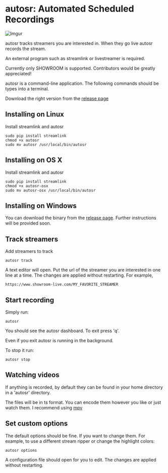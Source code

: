 # autosr: Automated Scheduled Recordings

![Imgur](https://i.imgur.com/OaO6MZF.png?1)

autosr tracks streamers you are interested in.
When they go live autosr records the stream.

An external program such as streamlink or livestreamer is required.

Currently only SHOWROOM is supported.
Contributors would be greatly appreciated!

autosr is a command-line application.
The following commands should be types into a terminal.

Download the right version from the [release page](https://github.com/bobbytrapz/autosr/releases/tag/v1.0.0-beta)

## Installing on Linux

Install streamlink and autosr

```
sudo pip install streamlink
chmod +x autosr
sudo mv autosr /usr/local/bin/autosr
```

## Installing on OS X

Install streamlink and autosr

```
sudo pip install streamlink
chmod +x autosr-osx
sudo mv autosr-osx /usr/local/bin/autosr
```

## Installing on Windows

You can download the binary from the [release page](https://github.com/bobbytrapz/autosr/releases/tag/v1.0.0-beta).
Further instructions will be provided soon.

## Track streamers

Add streamers to track

```
autosr track
```

A text editor will open.
Put the url of the streamer you are interested in one line at a time.
The changes are applied without restarting.
For example,

```
https://www.showroom-live.com/MY_FAVORITE_STREAMER
```

## Start recording

Simply run:

```
autosr
```

You should see the autosr dashboard.
To exit press 'q'.

Even if you exit autosr is running in the background.

To stop it run:

```
autosr stop
```

## Watching videos

If anything is recorded, by default they can be found in your home directory in a 'autosr' directory.

The files will be in ts format. You can encode them however you like or just watch them.
I recommend using [mpv](https://mpv.io)

## Set custom options

The default options should be fine.
If you want to change them. For example, to use a different stream ripper or change the highlight colors:

```
autosr options
```

A configuration file should open for you to edit.
The changes are applied without restarting.

